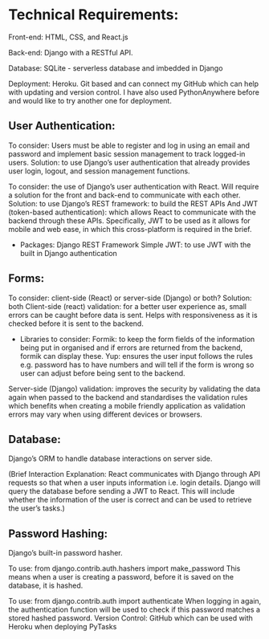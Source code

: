 # Technical Requirements:

Front-end: HTML, CSS, and React.js

Back-end: Django with a RESTful API.

Database: SQLite - serverless database and imbedded in Django

Deployment: Heroku.
Git based and can connect my GitHub which can help with updating and version control. I have also used PythonAnywhere before and would like to try another one for deployment.

## User Authentication: 
To consider: Users must be able to register and log in using an email and password and implement basic session management to track logged-in users.
Solution: to use Django’s user authentication that already provides user login, logout, and session management functions.

To consider: the use of Django’s user authentication with React.
Will require a solution for the front and back-end to communicate with each other.
Solution: to use Django’s REST framework: to build the REST APIs
And JWT (token-based authentication): which allows React to communicate with the backend through these APIs. Specifically, JWT to be used as it allows for mobile and web ease, in which this cross-platform is required in the brief.

-	Packages: 
Django REST Framework Simple JWT: to use JWT with the built in Django authentication

## Forms: 
To consider: client-side (React) or server-side (Django) or both?
Solution: both
Client-side (react) validation: for a better user experience as, small errors can be caught before data is sent. Helps with responsiveness as it is checked before it is sent to the backend.

-	Libraries to consider: 
Formik: to keep the form fields of the information being put in organised and if errors are returned from the backend, formik can display these.
Yup: ensures the user input follows the rules e.g. password has to have numbers and will tell if the form is wrong so user can adjust before being sent to the backend. 

Server-side (Django) validation: improves the security by validating the data again when passed to the backend and standardises the validation rules which benefits when creating a mobile friendly application as validation errors may vary when using different devices or browsers. 

## Database:
Django’s ORM to handle database interactions on server side. 

(Brief Interaction Explanation: React communicates with Django through API requests so that when a user inputs information i.e. login details. Django will query the database before sending a JWT to React. This will include whether the information of the user is correct and can be used to retrieve the user’s tasks.)

## Password Hashing: 
Django’s built-in password hasher.

To use: from django.contrib.auth.hashers import make_password
This means when a user is creating a password, before it is saved on the database, it is hashed.

To use: from django.contrib.auth import authenticate
When logging in again, the authentication function will be used to check if this password matches a stored hashed password.
Version Control: GitHub which can be used with Heroku when deploying PyTasks









